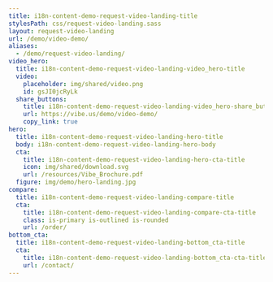```yaml
---
title: i18n-content-demo-request-video-landing-title
stylesPath: css/request-video-landing.sass
layout: request-video-landing
url: /demo/video-demo/
aliases:
  - /demo/request-video-landing/
video_hero:
  title: i18n-content-demo-request-video-landing-video_hero-title
  video:
    placeholder: img/shared/video.png
    id: gsJI0jcRyLk
  share_buttons:
    title: i18n-content-demo-request-video-landing-video_hero-share_buttons-title
    url: https://vibe.us/demo/video-demo/
    copy_link: true
hero:
  title: i18n-content-demo-request-video-landing-hero-title
  body: i18n-content-demo-request-video-landing-hero-body
  cta:
    title: i18n-content-demo-request-video-landing-hero-cta-title
    icon: img/shared/download.svg
    url: /resources/Vibe_Brochure.pdf
  figure: img/demo/hero-landing.jpg
compare:
  title: i18n-content-demo-request-video-landing-compare-title
  cta:
    title: i18n-content-demo-request-video-landing-compare-cta-title
    class: is-primary is-outlined is-rounded
    url: /order/
bottom_cta:
  title: i18n-content-demo-request-video-landing-bottom_cta-title
  cta:
    title: i18n-content-demo-request-video-landing-bottom_cta-cta-title
    url: /contact/
---
```

